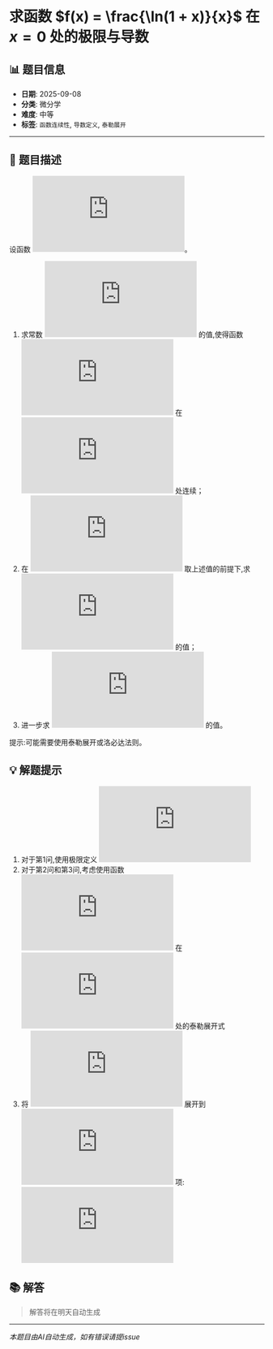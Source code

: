 # 求函数 $f(x) = \frac{\ln(1 + x)}{x}$ 在 $x=0$ 处的极限与导数

## 📊 题目信息

- **日期**: 2025-09-08
- **分类**: 微分学
- **难度**: 中等
- **标签**: `函数连续性`, `导数定义`, `泰勒展开`

---

## 📝 题目描述

设函数 ![equation](https://latex.codecogs.com/svg.latex?f(x)%20%3D%20%5Cbegin%7Bcases%7D%20%5Cfrac%7B%5Cln(1%20%2B%20x)%7D%7Bx%7D%2C%20%26%20x%20%5Cneq%200%20%5C%5C%20a%2C%20%26%20x%20%3D%200%20%5Cend%7Bcases%7D)。

1. 求常数 ![equation](https://latex.codecogs.com/svg.latex?a) 的值,使得函数 ![equation](https://latex.codecogs.com/svg.latex?f(x)) 在 ![equation](https://latex.codecogs.com/svg.latex?x%3D0) 处连续；
2. 在 ![equation](https://latex.codecogs.com/svg.latex?a) 取上述值的前提下,求 ![equation](https://latex.codecogs.com/svg.latex?f'(0)) 的值；
3. 进一步求 ![equation](https://latex.codecogs.com/svg.latex?f''(0)) 的值。

提示:可能需要使用泰勒展开或洛必达法则。

## 💡 解题提示

1. 对于第1问,使用极限定义 ![equation](https://latex.codecogs.com/svg.latex?%5Clim_%7Bx%20%5Cto%200%7D%20f(x)%20%3D%20f(0))
2. 对于第2问和第3问,考虑使用函数 ![equation](https://latex.codecogs.com/svg.latex?%5Cln(1%2Bx)) 在 ![equation](https://latex.codecogs.com/svg.latex?x%3D0) 处的泰勒展开式
3. 将 ![equation](https://latex.codecogs.com/svg.latex?%5Cln(1%2Bx)) 展开到 ![equation](https://latex.codecogs.com/svg.latex?x%5E3) 项:![equation](https://latex.codecogs.com/svg.latex?%5Cln(1%2Bx)%20%3D%20x%20-%20%5Cfrac%7Bx%5E2%7D%7B2%7D%20%2B%20%5Cfrac%7Bx%5E3%7D%7B3%7D%20%2B%20o(x%5E3))

## 📚 解答

> 解答将在明天自动生成

---

*本题目由AI自动生成，如有错误请提issue*
